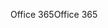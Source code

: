 <span data-ttu-id="f33d8-101">Office 365</span><span class="sxs-lookup"><span data-stu-id="f33d8-101">Office 365</span></span>